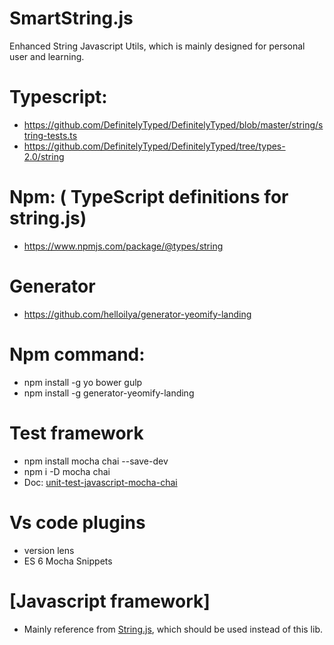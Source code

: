 # SmartString.js
Enhanced String Javascript Utils, which is mainly designed for personal user and learning. 

# Typescript:
* https://github.com/DefinitelyTyped/DefinitelyTyped/blob/master/string/string-tests.ts
* https://github.com/DefinitelyTyped/DefinitelyTyped/tree/types-2.0/string


# Npm: ( TypeScript definitions for string.js)
 * https://www.npmjs.com/package/@types/string


# Generator
 * https://github.com/helloilya/generator-yeomify-landing


# Npm command: 
 * npm install -g yo bower gulp
 * npm install -g generator-yeomify-landing

# Test framework
 * npm install mocha chai --save-dev
 * npm i -D mocha chai
 * Doc: [unit-test-javascript-mocha-chai](https://www.sitepoint.com/unit-test-javascript-mocha-chai/)

# Vs code plugins
* version lens
* ES 6 Mocha Snippets

# [Javascript framework]
 *  Mainly reference from [String.js](http://stringjs.com/), which should be used instead of this lib. 
